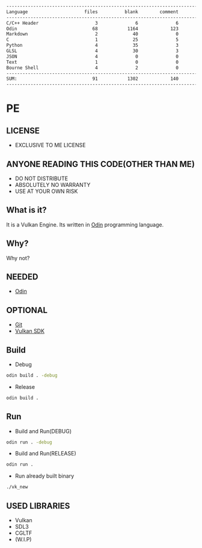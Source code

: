 ```txt
-------------------------------------------------------------------------------
Language                     files          blank        comment           code
-------------------------------------------------------------------------------
C/C++ Header                     3              6              6           6150
Odin                            68           1164            123           5526
Markdown                         2             40              0            240
C                                1             25              5            122
Python                           4             35              3            109
GLSL                             4             30              3             95
JSON                             4              0              0             55
Text                             1              0              0             19
Bourne Shell                     4              2              0              6
-------------------------------------------------------------------------------
SUM:                            91           1302            140          12322
-------------------------------------------------------------------------------
```

# PE
## LICENSE
- EXCLUSIVE TO ME LICENSE

## ANYONE READING THIS CODE(OTHER THAN ME)
- DO NOT DISTRIBUTE
- ABSOLUTELY NO WARRANTY
- USE AT YOUR OWN RISK

## What is it?
It is a Vulkan Engine.
Its written in [Odin](https://github.com/odin-lang/Odin) programming language.

## Why?
Why not?

## NEEDED
- [Odin](https://github.com/odin-lang/Odin)

## OPTIONAL
- [Git](https://git-scm.com/)
- [Vulkan SDK](https://vulkan.lunarg.com/)

## Build
- Debug
```bash
odin build . -debug
```

- Release
```bash
odin build .
```


## Run
- Build and Run(DEBUG)
```bash
odin run . -debug
```

- Build and Run(RELEASE)
```bash
odin run .
```

- Run already built binary
```bash
./vk_new
```

## USED LIBRARIES
- Vulkan
- SDL3
- CGLTF
- (W.I.P)


